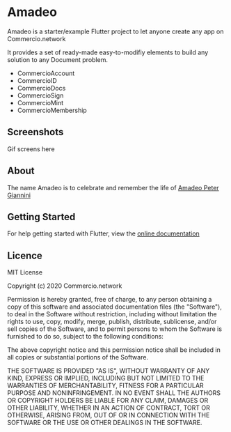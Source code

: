 # Amadeo
Amadeo is a starter/example Flutter project to let anyone create any app on Commercio.network


It provides a set of ready-made easy-to-modifiy elements to build any solution to any Document problem.

* CommercioAccount
* CommercioID
* CommercioDocs
* CommercioSign
* CommercioMint
* CommercioMembership

## Screenshots

Gif screens here


## About
The name Amadeo is to celebrate and remember the life of [Amadeo Peter Giannini](https://en.wikipedia.org/wiki/Amadeo_Giannini)

## Getting Started
For help getting started with Flutter, view the [online documentation](https://flutter.dev)


## Licence
MIT License

Copyright (c) 2020 Commercio.network

Permission is hereby granted, free of charge, to any person obtaining a copy
of this software and associated documentation files (the "Software"), to deal
in the Software without restriction, including without limitation the rights
to use, copy, modify, merge, publish, distribute, sublicense, and/or sell
copies of the Software, and to permit persons to whom the Software is
furnished to do so, subject to the following conditions:

The above copyright notice and this permission notice shall be included in all
copies or substantial portions of the Software.

THE SOFTWARE IS PROVIDED "AS IS", WITHOUT WARRANTY OF ANY KIND, EXPRESS OR
IMPLIED, INCLUDING BUT NOT LIMITED TO THE WARRANTIES OF MERCHANTABILITY,
FITNESS FOR A PARTICULAR PURPOSE AND NONINFRINGEMENT. IN NO EVENT SHALL THE
AUTHORS OR COPYRIGHT HOLDERS BE LIABLE FOR ANY CLAIM, DAMAGES OR OTHER
LIABILITY, WHETHER IN AN ACTION OF CONTRACT, TORT OR OTHERWISE, ARISING FROM,
OUT OF OR IN CONNECTION WITH THE SOFTWARE OR THE USE OR OTHER DEALINGS IN THE
SOFTWARE.


